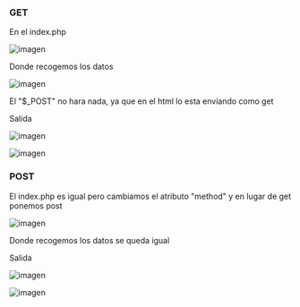 ### GET

En el index.php

![imagen](https://github.com/user-attachments/assets/1bb5230b-409b-4eed-b318-ebb4c54e6f95)

Donde recogemos los datos

![imagen](https://github.com/user-attachments/assets/157850cc-2f2e-45db-89d0-53ff5433474c)

El "$_POST" no hara nada, ya que en el html lo esta enviando como get

Salida

![imagen](https://github.com/user-attachments/assets/dd23dff2-c296-4355-8b20-21094c890dbc)

![imagen](https://github.com/user-attachments/assets/757605fc-7d78-442e-8f29-dd540b34b776)


### POST

El index.php es igual pero cambiamos el atributo "method" y en lugar de get ponemos post

![imagen](https://github.com/user-attachments/assets/11ccabd5-d8eb-471a-ac93-bcab8b7cc9e1)

Donde recogemos los datos se queda igual

Salida

![imagen](https://github.com/user-attachments/assets/bc2a6d3c-0678-4493-846e-04a76fcdc153)


![imagen](https://github.com/user-attachments/assets/f76d00c7-a92a-4d83-9d0a-3eb9f46c45b2)
